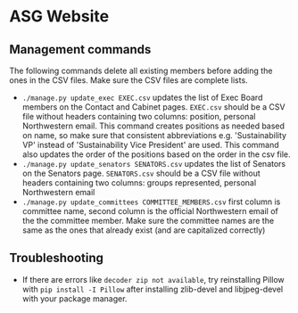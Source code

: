 ASG Website
===========

Management commands
-------------------
The following commands delete all existing members before adding the ones in the CSV files. Make sure the CSV files are complete lists.
- `./manage.py update_exec EXEC.csv` updates the list of Exec Board members on the Contact and Cabinet pages. `EXEC.csv` should be a CSV file without headers containing two columns: position, personal Northwestern email. This command creates positions as needed based on name, so make sure that consistent abbreviations e.g. 'Sustainability VP' instead of 'Sustainability Vice President' are used. This command also updates the order of the positions based on the order in the csv file.
- `./manage.py update_senators SENATORS.csv` updates the list of Senators on the Senators page. `SENATORS.csv` should be a CSV file without headers containing two columns: groups represented, personal Northwestern email
- `./manage.py update_committees COMMITTEE_MEMBERS.csv` first column is committee name, second column is the official Northwestern email of the the committee member. Make sure the committee names are the same as the ones that already exist (and are capitalized correctly)


Troubleshooting
---------------
- If there are errors like `decoder zip not available`, try reinstalling Pillow with `pip install -I Pillow` after installing zlib-devel and libjpeg-devel with your package manager. 
